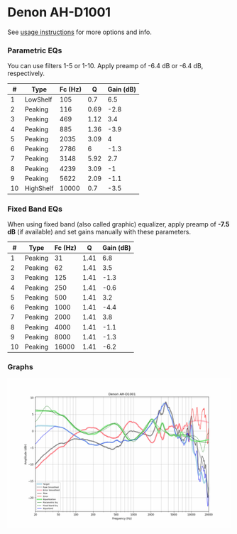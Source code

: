 # Denon AH-D1001
See [usage instructions](https://github.com/jaakkopasanen/AutoEq#usage) for more options and info.

### Parametric EQs
You can use filters 1-5 or 1-10. Apply preamp of -6.4 dB or -6.4 dB, respectively.

|   # | Type      |   Fc (Hz) |    Q |   Gain (dB) |
|-----|-----------|-----------|------|-------------|
|   1 | LowShelf  |       105 | 0.7  |         6.5 |
|   2 | Peaking   |       116 | 0.69 |        -2.8 |
|   3 | Peaking   |       469 | 1.12 |         3.4 |
|   4 | Peaking   |       885 | 1.36 |        -3.9 |
|   5 | Peaking   |      2035 | 3.09 |         4   |
|   6 | Peaking   |      2786 | 6    |        -1.3 |
|   7 | Peaking   |      3148 | 5.92 |         2.7 |
|   8 | Peaking   |      4239 | 3.09 |        -1   |
|   9 | Peaking   |      5622 | 2.09 |        -1.1 |
|  10 | HighShelf |     10000 | 0.7  |        -3.5 |

### Fixed Band EQs
When using fixed band (also called graphic) equalizer, apply preamp of **-7.5 dB** (if available) and set gains manually with these parameters.

|   # | Type    |   Fc (Hz) |    Q |   Gain (dB) |
|-----|---------|-----------|------|-------------|
|   1 | Peaking |        31 | 1.41 |         6.8 |
|   2 | Peaking |        62 | 1.41 |         3.5 |
|   3 | Peaking |       125 | 1.41 |        -1.3 |
|   4 | Peaking |       250 | 1.41 |        -0.6 |
|   5 | Peaking |       500 | 1.41 |         3.2 |
|   6 | Peaking |      1000 | 1.41 |        -4.4 |
|   7 | Peaking |      2000 | 1.41 |         3.8 |
|   8 | Peaking |      4000 | 1.41 |        -1.1 |
|   9 | Peaking |      8000 | 1.41 |        -1.3 |
|  10 | Peaking |     16000 | 1.41 |        -6.2 |

### Graphs
![](./Denon%20AH-D1001.png)

